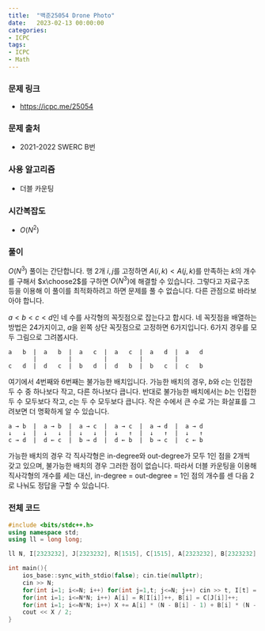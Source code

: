 ```yaml
---
title:  "백준25054 Drone Photo"
date:   2023-02-13 00:00:00
categories:
- ICPC
tags:
- ICPC
- Math
---
```


### 문제 링크
* https://icpc.me/25054

### 문제 출처
* 2021-2022 SWERC B번

### 사용 알고리즘
* 더블 카운팅

### 시간복잡도
* $O(N^2)$

### 풀이
$O(N^3)$ 풀이는 간단합니다. 행 2개 $i, j$를 고정하면 $A(i,k) < A(j,k)$를 만족하는 $k$의 개수를 구해서 $x\choose2$를 구하면 $O(N^3)$에 해결할 수 있습니다. 그렇다고 자료구조 등을 이용해 이 풀이를 최적화하려고 하면 문제를 풀 수 없습니다. 다른 관점으로 바라보아야 합니다.

$a < b < c < d$인 네 수를 사각형의 꼭짓점으로 잡는다고 합시다. 네 꼭짓점을 배열하는 방법은 24가지이고, $a$을 왼쪽 상단 꼭짓점으로 고정하면 6가지입니다. 6가지 경우를 모두 그림으로 그려봅시다.

```
a   b  |  a   b  |  a   c  |  a   c  |  a   d  |  a   d
       |         |         |         |         |        
c   d  |  d   c  |  b   d  |  d   b  |  b   c  |  c   b
```

여기에서 4번째와 6번째는 불가능한 배치입니다. 가능한 배치의 경우, $b$와 $c$는 인접한 두 수 중 하나보다 작고, 다른 하나보다 큽니다. 반대로 불가능한 배치에서는 $b$는 인접한 두 수 모두보다 작고, $c$는 두 수 모두보다 큽니다. 작은 수에서 큰 수로 가는 화살표를 그려보면 더 명확하게 알 수 있습니다.

```
a → b  |  a → b  |  a → c  |  a → c  |  a → d  |  a → d
↓   ↓  |  ↓   ↓  |  ↓   ↓  |  ↓   ↑  |  ↓   ↑  |  ↓   ↑
c → d  |  d ← c  |  b → d  |  d ← b  |  b → c  |  c ← b
```

가능한 배치의 경우 각 직사각형은 in-degree와 out-degree가 모두 1인 점을 2개씩 갖고 있으며, 불가능한 배치의 경우 그러한 점이 없습니다. 따라서 더블 카운팅을 이용해 직사각형의 개수를 세는 대신, in-degree = out-degree = 1인 점의 개수를 센 다음 2로 나눠도 정답을 구할 수 있습니다.

### 전체 코드
```cpp
#include <bits/stdc++.h>
using namespace std;
using ll = long long;

ll N, I[2323232], J[2323232], R[1515], C[1515], A[2323232], B[2323232], X;

int main(){
    ios_base::sync_with_stdio(false); cin.tie(nullptr);
    cin >> N;
    for(int i=1; i<=N; i++) for(int j=1,t; j<=N; j++) cin >> t, I[t] = i, J[t] = j;
    for(int i=1; i<=N*N; i++) A[i] = R[I[i]]++, B[i] = C[J[i]]++;
    for(int i=1; i<=N*N; i++) X += A[i] * (N - B[i] - 1) + B[i] * (N - A[i] - 1);
    cout << X / 2;
}
```
